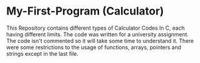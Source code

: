 # My-First-Program (Calculator)
This Repository contains different types of Calculator Codes In C, each having different limits.
The code was written for a university assignment.
The code isn't commented so it will take some time to understand it.
There were some restrictions to the usage of functions, arrays, pointers and strings except in the last file.
